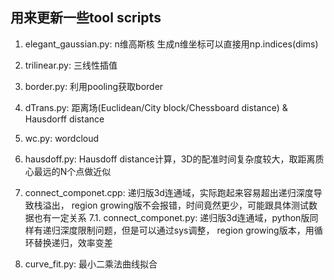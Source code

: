 ## 用来更新一些tool scripts

1. elegant_gaussian.py: n维高斯核
    生成n维坐标可以直接用np.indices(dims)

2. trilinear.py: 三线性插值

3. border.py: 利用pooling获取border

4. dTrans.py: 距离场(Euclidean/City block/Chessboard distance) & Hausdorff distance

5. wc.py: wordcloud

6. hausdoff.py: Hausdoff distance计算，3D的配准时间复杂度较大，取距离质心最远的N个点做近似

7. connect_componet.cpp: 
    递归版3d连通域，实际跑起来容易超出递归深度导致栈溢出，
    region growing版不会报错，时间竟然更少，可能跟具体测试数据也有一定关系
7.1. connect_componet.py: 
    递归版3d连通域，python版同样有递归深度限制问题，但是可以通过sys调整，
    region growing版本，用循环替换递归，效率变差


8. curve_fit.py: 最小二乘法曲线拟合